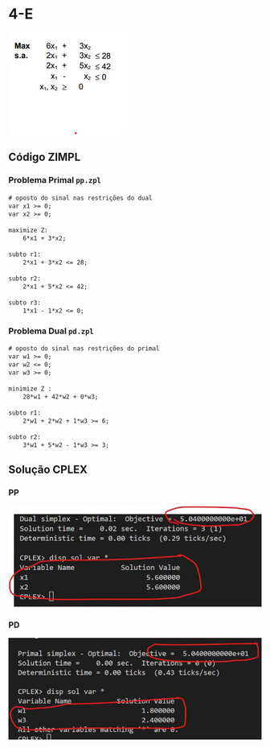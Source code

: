 # 4-E

![image](resources/ex.jpg)

## Código ZIMPL

### Problema Primal `pp.zpl`

    # oposto do sinal nas restrições do dual
    var x1 >= 0;
    var x2 >= 0;

    maximize Z:
        6*x1 + 3*x2;

    subto r1:
        2*x1 + 3*x2 <= 28;

    subto r2:
        2*x1 + 5*x2 <= 42;

    subto r3:
        1*x1 - 1*x2 <= 0;

### Problema Dual `pd.zpl`

    # oposto do sinal nas restrições do primal
    var w1 >= 0;
    var w2 <= 0;
    var w3 >= 0;

    minimize Z :
        28*w1 + 42*w2 + 0*w3;

    subto r1:
        2*w1 + 2*w2 + 1*w3 >= 6;

    subto r2:
        3*w1 + 5*w2 - 1*w3 >= 3;

## Solução CPLEX

### PP

![image](resources/sol-pp.jpg)

### PD

![image](resources/sol-pd.jpg)
